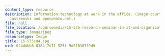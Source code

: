 ```yaml
---
content_type: resource
description: Information technology at work in the office. (Image courtesy of Michael
  Jastremski and openphoto.net.)
file: null
file_location: /coursemedia/15-575-research-seminar-in-it-and-organizations-economic-perspectives-spring-2004/024ddbb681847d71525f9d51830739d9_15-575s04.jpg
file_type: image/jpeg
resourcetype: Image
title: 15-575s04.jpg
uid: 024ddbb6-8184-7d71-525f-9d51830739d9
---
```

